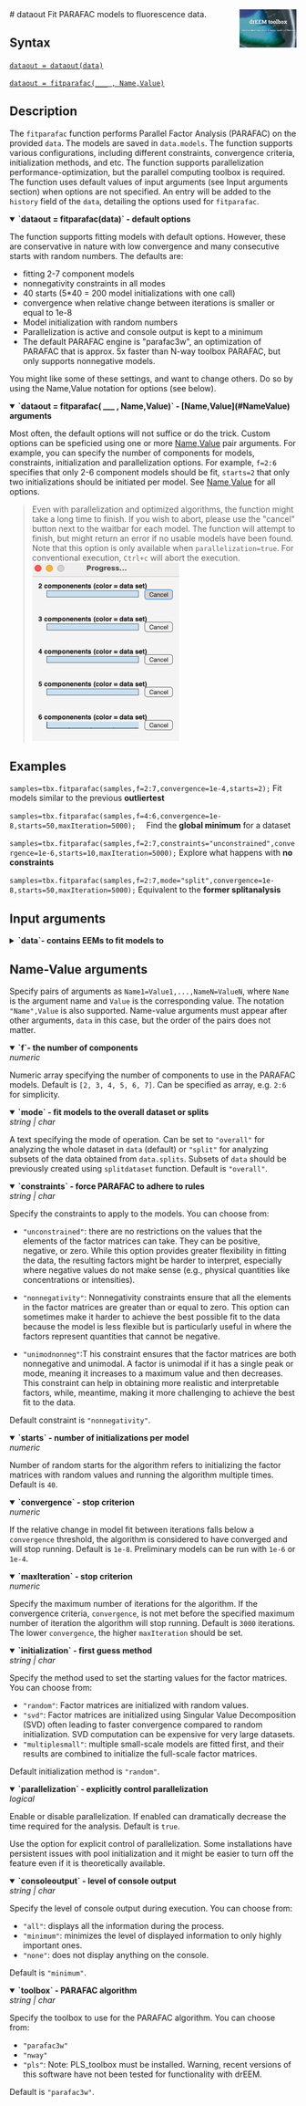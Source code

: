 <img src="top right corner logo.png" width="100" height="auto" align="right"/>
# dataout
Fit PARAFAC models to fluorescence data.

## Syntax

[`dataout = dataout(data)`](#syntax1)

[`dataout = fitparafac(___ , Name,Value)`](#syntax2)


## Description

The `fitparafac` function performs Parallel Factor Analysis (PARAFAC) on the provided `data`. The models are saved in `data.models`. The function supports various configurations, including different constraints, convergence criteria, initialization methods, and etc.
The function supports parallelization performance-optimization, but the parallel computing toolbox is required. The function uses default values of input arguments (see Input arguments section) when options are not specified.
An entry will be added to the `history` field of the `data`, detailing the  options used for `fitparafac`. 

<details open>
    <summary><b>`dataout = fitparafac(data)` - default options</b></summary>
    <a name="syntax1"></a>
        



The function supports fitting models with default options. However, these are conservative in nature with low convergence and many consecutive starts with random numbers. The defaults are:

* fitting 2-7 component models
* nonnegativity constraints in all modes
* 40 starts (5*40 = 200 model initializations with one call)
* convergence when relative change between iterations is smaller or equal to 1e-8
* Model initialization with random numbers
* Parallelization is active and console output is kept to a minimum
* The default PARAFAC engine is "parafac3w", an optimization of PARAFAC that is approx. 5x faster than N-way toolbox PARAFAC, but only supports nonnegative models.

You might like some of these settings, and want to change others. Do so by using the Name,Value notation for options (see below).

</details>

<details open>
    <summary><b>`dataout = fitparafac( ___ , Name,Value)` - [Name,Value](#NameValue) arguments</b></summary>
    <a name="syntax2"></a>

Most often, the default options will not suffice or do the trick. Custom options can be speficied using one or more [Name,Value](#NameValue) pair arguments. For example, you can specify the number of components for models, constraints, initialization and parallelization options. For example, `f=2:6` specifies that only 2-6 component models should be fit, `starts=2` that only two initializations should be initiated per model. See [Name,Value](#NameValue) for all options.

</details>

> Even with parallelization and optimized algorithms, the function might take a long time to finish. If you wish to abort, please use the "cancel" button next to the waitbar for each model. The function will attempt to finish, but might return an error if no usable models have been found. Note that this option is only available when `parallelization=true`. For conventional execution, `Ctrl+c` will abort the execution.
> <img src="blockbar.png" width="auto" height="auto" align="justify"/>

## Examples

`samples=tbx.fitparafac(samples,f=2:7,convergence=1e-4,starts=2);`
Fit models similar to the previous **outliertest**



`samples=tbx.fitparafac(samples,f=4:6,convergence=1e-8,starts=50,maxIteration=5000);  `
Find the **global minimum** for a dataset


`samples=tbx.fitparafac(samples,f=2:7,constraints="unconstrained",convergence=1e-6,starts=10,maxIteration=5000);`
Explore what happens with **no constraints**


`samples=tbx.fitparafac(samples,f=2:7,mode="split",convergence=1e-8,starts=50,maxIteration=5000);`
Equivalent to the **former splitanalysis**
   

## Input arguments
<details>
    <summary><b>`data`- contains EEMs to fit models to</b></summary>
    <i>drEEMdataset</i>
        
A dataset of the class `drEEMdataset` that passes the validation function `data.validate(data)`. 
</details>



## Name-Value arguments
Specify pairs of arguments as `Name1=Value1,...,NameN=ValueN`, where `Name` is the argument name and `Value` is the corresponding value. The notation `"Name",Value` is also supported. Name-value arguments must appear after other arguments, `data` in this case, but the order of the pairs does not matter. 
<a name="NameValue"></a>

<details open>
    <summary><b>`f`- the number of components</b></summary>
    <i>numeric</i>

Numeric array specifying the number of components to use in the PARAFAC  models. Default is `[2, 3, 4, 5, 6, 7]`. Can be specified as array, e.g. `2:6` for simplicity.

</details>

<details open>
    <summary><b>`mode` - fit models to the overall dataset or splits</b></summary>
    <i>string | char</i>

A text specifying the mode of operation. Can be set to `"overall"` for analyzing the whole dataset in `data` (default) or `"split"` for analyzing subsets of the data obtained from `data.splits`. Subsets of `data` should be previously created using `splitdataset` function. Default is `"overall"`.

</details>

<details open>
    <summary><b>`constraints` - force PARAFAC to adhere to rules</b></summary>
    <i>string | char</i>

Specify the constraints to apply to the models. You can choose from: <br>


- `"unconstrained"`: there are no restrictions on the values that the elements of the factor matrices can take. They can be positive, negative, or zero. While this option provides greater flexibility in fitting the data, the resulting factors might be harder to interpret, especially where negative values do not make sense (e.g., physical quantities like concentrations or intensities). 

- `"nonnegativity"`: Nonnegativity constraints ensure that all the elements in the factor matrices are greater than or equal to zero.
This option can sometimes make it harder to achieve the best possible fit to the data because the model is less flexible but is particularly useful in where the factors represent quantities that cannot be negative.
- `"unimodnonneg"`:T his constraint ensures that the factor matrices are both nonnegative and unimodal. A factor is unimodal if it has a single peak or mode, meaning it increases to a maximum value and then decreases. This constraint can help in obtaining more realistic and interpretable factors, while, meantime, making it more challenging to achieve the best fit to the data. 
 
Default constraint is `"nonnegativity"`.

</details>

<details open>
    <summary><b>`starts` - number of initializations per model</b></summary>
    <i>numeric</i>

Number of random starts for the algorithm refers to initializing the factor matrices with random values and running the algorithm multiple times. Default is `40`.

</details>

<details open>
    <summary><b>`convergence` - stop criterion</b></summary>
    <i>numeric</i>

If the relative change in model fit between iterations falls below a `convergence` threshold, the algorithm is considered to have converged and will stop running. Default is `1e-8`. Preliminary models can be run with `1e-6` or `1e-4`.

</details>

<details open>
    <summary><b>`maxIteration` - stop criterion</b></summary>
    <i>numeric</i>

Specify the maximum number of iterations for the algorithm. If the convergence criteria, `convergence`, is not met before the specified maximum number of iteration the algorithm will stop running.
Default is `3000` iterations. The lower `convergence`, the higher `maxIteration` should be set.

</details>


<details open>
    <summary><b>`initialization` - first guess method</b></summary>
    <i>string | char</i>

Specify the method used to set the starting values for the factor matrices. You can choose from:

- `"random"`: Factor matrices are initialized with random values.
- `"svd"`: Factor matrices are initialized using Singular Value Decomposition (SVD) often leading to faster convergence compared to random initialization. SVD computation can be expensive for very large datasets.
- `"multiplesmall"`: multiple small-scale models are fitted first, and their results are combined to initialize the full-scale factor matrices.

Default initialization method is `"random"`.


</details>


<details open>
    <summary><b>`parallelization` - explicitly control parallelization</b></summary>
    <i>logical</i>

Enable or disable parallelization. If enabled can dramatically decrease the time required for the analysis. Default is `true`.

Use the option for explicit control of parallelization. Some installations have persistent issues with pool initialization and it might be easier to turn off the feature even if it is theoretically available.


</details>

<details open>
    <summary><b>`consoleoutput` - level of console output</b></summary>
    <i> string  | char</i>

Specify the level of console output during execution. You can choose from:

- `"all"`: displays all the information during the process. 
- `"minimum"`: minimizes the level of displayed information to only highly important ones.
- `"none"`: does not display anything on the console.

Default is `"minimum"`.


</details>

</details>
<details open>
    <summary><b>`toolbox` - PARAFAC algorithm</b></summary>
    <i> string  | char</i>

Specify the toolbox to use for the PARAFAC algorithm. You can choose from:

- `"parafac3w"`
- `"nway"`
- `"pls"`: Note:  PLS_toolbox must be installed. Warning, recent versions of this software have not been tested for functionality with drEEM.
 
 
Default is `"parafac3w"`.


</details>
